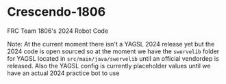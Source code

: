 # Crescendo-1806
FRC Team 1806's 2024 Robot Code


Note: At the current moment there isn't a YAGSL 2024 release yet but the 2024 code is open sourced so at the moment we have the `swervelib` folder for YAGSL located in `src/main/java/swervelib` until an official vendordep is released. Also the YAGSL config is currently placeholder values until we have an actual 2024 practice bot to use